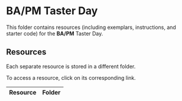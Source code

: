 # BA/PM Taster Day

This folder contains resources (including exemplars, instructions, and starter code) for the **BA/PM** Taster Day.

## Resources

Each separate resource is stored in a different folder.

To access a resource, click on its corresponding link. 

| Resource | Folder |
| --- | --- |
